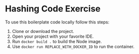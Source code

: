 # Hashing Code Exercise

To use this boilerplate code locally follow this steps:

1. Clone or download the project.
2. Open your project with your favorite IDE.
3. Run `docker build .` to build the Node image.
4. Use `docker run REPLACE_WITH_DOCKER_ID` to run the container.